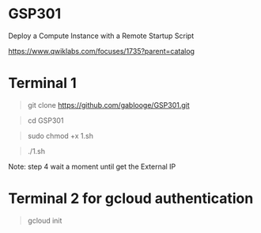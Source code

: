 # GSP301


Deploy a Compute Instance with a Remote Startup Script

https://www.qwiklabs.com/focuses/1735?parent=catalog


# Terminal 1
> git clone https://github.com/gablooge/GSP301.git

> cd GSP301

> sudo chmod +x 1.sh

> ./1.sh

Note: step 4 wait a moment until get the External IP

# Terminal 2 for gcloud authentication
> gcloud init

